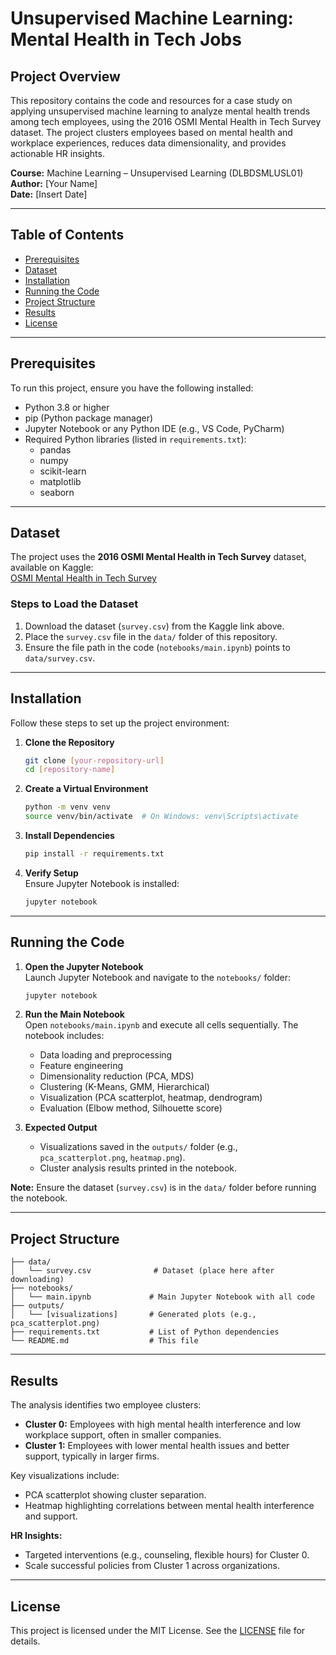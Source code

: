 # Unsupervised Machine Learning: Mental Health in Tech Jobs

## Project Overview
This repository contains the code and resources for a case study on applying unsupervised machine learning to analyze mental health trends among tech employees, using the 2016 OSMI Mental Health in Tech Survey dataset. The project clusters employees based on mental health and workplace experiences, reduces data dimensionality, and provides actionable HR insights.

**Course:** Machine Learning – Unsupervised Learning (DLBDSMLUSL01)  
**Author:** [Your Name]  
**Date:** [Insert Date]

---

## Table of Contents
- [Prerequisites](#prerequisites)
- [Dataset](#dataset)
- [Installation](#installation)
- [Running the Code](#running-the-code)
- [Project Structure](#project-structure)
- [Results](#results)
- [License](#license)

---

## Prerequisites
To run this project, ensure you have the following installed:
- Python 3.8 or higher
- pip (Python package manager)
- Jupyter Notebook or any Python IDE (e.g., VS Code, PyCharm)
- Required Python libraries (listed in `requirements.txt`):
  - pandas
  - numpy
  - scikit-learn
  - matplotlib
  - seaborn

---

## Dataset
The project uses the **2016 OSMI Mental Health in Tech Survey** dataset, available on Kaggle:  
[OSMI Mental Health in Tech Survey](https://www.kaggle.com/osmi/mental-health-in-tech-survey)

### Steps to Load the Dataset
1. Download the dataset (`survey.csv`) from the Kaggle link above.
2. Place the `survey.csv` file in the `data/` folder of this repository.
3. Ensure the file path in the code (`notebooks/main.ipynb`) points to `data/survey.csv`.

---

## Installation
Follow these steps to set up the project environment:

1. **Clone the Repository**  
   ```bash
   git clone [your-repository-url]
   cd [repository-name]
   ```

2. **Create a Virtual Environment**  
   ```bash
   python -m venv venv
   source venv/bin/activate  # On Windows: venv\Scripts\activate
   ```

3. **Install Dependencies**  
   ```bash
   pip install -r requirements.txt
   ```

4. **Verify Setup**  
   Ensure Jupyter Notebook is installed:  
   ```bash
   jupyter notebook
   ```

---

## Running the Code
1. **Open the Jupyter Notebook**  
   Launch Jupyter Notebook and navigate to the `notebooks/` folder:  
   ```bash
   jupyter notebook
   ```

2. **Run the Main Notebook**  
   Open `notebooks/main.ipynb` and execute all cells sequentially. The notebook includes:
   - Data loading and preprocessing
   - Feature engineering
   - Dimensionality reduction (PCA, MDS)
   - Clustering (K-Means, GMM, Hierarchical)
   - Visualization (PCA scatterplot, heatmap, dendrogram)
   - Evaluation (Elbow method, Silhouette score)

3. **Expected Output**  
   - Visualizations saved in the `outputs/` folder (e.g., `pca_scatterplot.png`, `heatmap.png`).
   - Cluster analysis results printed in the notebook.

**Note:** Ensure the dataset (`survey.csv`) is in the `data/` folder before running the notebook.

---

## Project Structure
```
├── data/
│   └── survey.csv              # Dataset (place here after downloading)
├── notebooks/
│   └── main.ipynb             # Main Jupyter Notebook with all code
├── outputs/
│   └── [visualizations]       # Generated plots (e.g., pca_scatterplot.png)
├── requirements.txt           # List of Python dependencies
└── README.md                  # This file
```

---

## Results
The analysis identifies two employee clusters:
- **Cluster 0:** Employees with high mental health interference and low workplace support, often in smaller companies.
- **Cluster 1:** Employees with lower mental health issues and better support, typically in larger firms.

Key visualizations include:
- PCA scatterplot showing cluster separation.
- Heatmap highlighting correlations between mental health interference and support.

**HR Insights:**
- Targeted interventions (e.g., counseling, flexible hours) for Cluster 0.
- Scale successful policies from Cluster 1 across organizations.

---

## License
This project is licensed under the MIT License. See the [LICENSE](LICENSE) file for details.